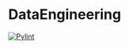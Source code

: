 # DataEngineering

[![Pylint](https://github.com/himanshuTaleleNeu/DataEngineering/actions/workflows/python.yaml/badge.svg)](https://github.com/himanshuTaleleNeu/DataEngineering/actions/workflows/python.yaml)